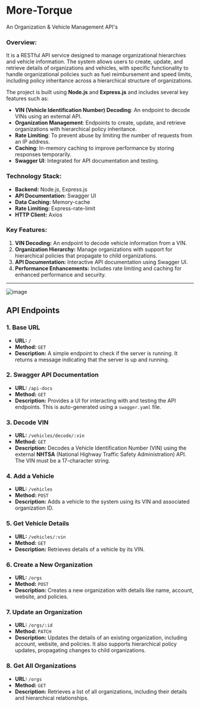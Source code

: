 # More-Torque

An Organization & Vehicle Management API's

### **Overview:**
It is a RESTful API service designed to manage organizational hierarchies and vehicle information. The system allows users to create, update, and retrieve details of organizations and vehicles, with specific functionality to handle organizational policies such as fuel reimbursement and speed limits, including policy inheritance across a hierarchical structure of organizations.

The project is built using **Node.js** and **Express.js** and includes several key features such as:
- **VIN (Vehicle Identification Number) Decoding**: An endpoint to decode VINs using an external API.
- **Organization Management**: Endpoints to create, update, and retrieve organizations with hierarchical policy inheritance.
- **Rate Limiting**: To prevent abuse by limiting the number of requests from an IP address.
- **Caching**: In-memory caching to improve performance by storing responses temporarily.
- **Swagger UI**: Integrated for API documentation and testing.

### **Technology Stack:**
- **Backend:** Node.js, Express.js
- **API Documentation:** Swagger UI
- **Data Caching:** Memory-cache
- **Rate Limiting:** Express-rate-limit
- **HTTP Client:** Axios

### **Key Features:**
1. **VIN Decoding:** An endpoint to decode vehicle information from a VIN.
2. **Organization Hierarchy:** Manage organizations with support for hierarchical policies that propagate to child organizations.
3. **API Documentation:** Interactive API documentation using Swagger UI.
4. **Performance Enhancements:** Includes rate limiting and caching for enhanced performance and security.

---
![image](https://github.com/user-attachments/assets/a5569b41-ec3c-46ee-8dce-94fda2a05754)

## **API Endpoints**

### **1. Base URL**
- **URL:** `/`
- **Method:** `GET`
- **Description:** A simple endpoint to check if the server is running. It returns a message indicating that the server is up and running.

### **2. Swagger API Documentation**
- **URL:** `/api-docs`
- **Method:** `GET`
- **Description:** Provides a UI for interacting with and testing the API endpoints. This is auto-generated using a `swagger.yaml` file.

### **3. Decode VIN**
- **URL:** `/vehicles/decode/:vin`
- **Method:** `GET`
- **Description:** Decodes a Vehicle Identification Number (VIN) using the external **NHTSA** (National Highway Traffic Safety Administration) API. The VIN must be a 17-character string.

### **4. Add a Vehicle**
- **URL:** `/vehicles`
- **Method:** `POST`
- **Description:** Adds a vehicle to the system using its VIN and associated organization ID.

### **5. Get Vehicle Details**
- **URL:** `/vehicles/:vin`
- **Method:** `GET`
- **Description:** Retrieves details of a vehicle by its VIN.

### **6. Create a New Organization**
- **URL:** `/orgs`
- **Method:** `POST`
- **Description:** Creates a new organization with details like name, account, website, and policies.

### **7. Update an Organization**
- **URL:** `/orgs/:id`
- **Method:** `PATCH`
- **Description:** Updates the details of an existing organization, including account, website, and policies. It also supports hierarchical policy updates, propagating changes to child organizations.

### **8. Get All Organizations**
- **URL:** `/orgs`
- **Method:** `GET`
- **Description:** Retrieves a list of all organizations, including their details and hierarchical relationships.
